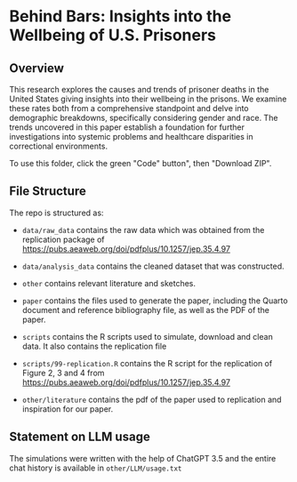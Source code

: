 # Behind Bars: Insights into the Wellbeing of U.S. Prisoners

## Overview
This research explores the causes and trends of prisoner deaths in the United States giving insights into their wellbeing in the prisons. We examine these rates both from a comprehensive standpoint and delve into demographic breakdowns, specifically considering gender and race. The trends uncovered in this paper establish a foundation for further investigations into systemic problems and healthcare disparities in correctional environments.

To use this folder, click the green "Code" button", then "Download ZIP". 

## File Structure
The repo is structured as:

- ```data/raw_data``` contains the raw data which was obtained from the replication package of https://pubs.aeaweb.org/doi/pdfplus/10.1257/jep.35.4.97

- ```data/analysis_data``` contains the cleaned dataset that was constructed.

- ```other``` contains relevant literature and sketches.

- ```paper``` contains the files used to generate the paper, including the Quarto document and reference bibliography file, as well as the PDF of the paper.

- ```scripts``` contains the R scripts used to simulate, download and clean data. It also contains the replication file

- ```scripts/99-replication.R``` contains the R script for the replication of Figure 2, 3 and 4 from https://pubs.aeaweb.org/doi/pdfplus/10.1257/jep.35.4.97

- ```other/literature``` contains the pdf of the paper used to replication and inspiration for our paper.

## Statement on LLM usage
The simulations were written with the help of ChatGPT 3.5 and the entire chat history is available in ```other/LLM/usage.txt```
